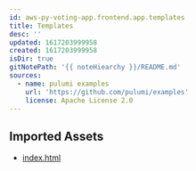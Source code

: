 ```yaml
---
id: aws-py-voting-app.frontend.app.templates
title: Templates
desc: ''
updated: 1617203999958
created: 1617203999958
isDir: true
gitNotePath: '{{ noteHiearchy }}/README.md'
sources:
  - name: pulumi examples
    url: 'https://github.com/pulumi/examples'
    license: Apache License 2.0
---
```

## Imported Assets

- [index.html](/assets/index.html)

